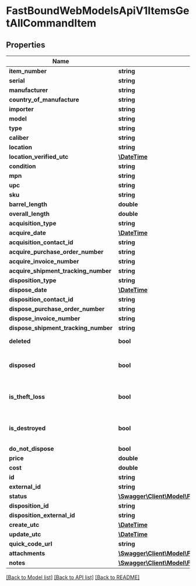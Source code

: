 # FastBoundWebModelsApiV1ItemsGetAllCommandItem

## Properties
Name | Type | Description | Notes
------------ | ------------- | ------------- | -------------
**item_number** | **string** |  | [optional] 
**serial** | **string** |  | [optional] 
**manufacturer** | **string** |  | [optional] 
**country_of_manufacture** | **string** |  | [optional] 
**importer** | **string** |  | [optional] 
**model** | **string** |  | [optional] 
**type** | **string** |  | [optional] 
**caliber** | **string** |  | [optional] 
**location** | **string** |  | [optional] 
**location_verified_utc** | [**\DateTime**](\DateTime.md) |  | [optional] 
**condition** | **string** |  | [optional] 
**mpn** | **string** |  | [optional] 
**upc** | **string** |  | [optional] 
**sku** | **string** |  | [optional] 
**barrel_length** | **double** |  | [optional] 
**overall_length** | **double** |  | [optional] 
**acquisition_type** | **string** |  | [optional] 
**acquire_date** | [**\DateTime**](\DateTime.md) |  | [optional] 
**acquisition_contact_id** | **string** |  | [optional] 
**acquire_purchase_order_number** | **string** |  | [optional] 
**acquire_invoice_number** | **string** |  | [optional] 
**acquire_shipment_tracking_number** | **string** |  | [optional] 
**disposition_type** | **string** |  | [optional] 
**dispose_date** | [**\DateTime**](\DateTime.md) |  | [optional] 
**disposition_contact_id** | **string** |  | [optional] 
**dispose_purchase_order_number** | **string** |  | [optional] 
**dispose_invoice_number** | **string** |  | [optional] 
**dispose_shipment_tracking_number** | **string** |  | [optional] 
**deleted** | **bool** | Mapped from Detail.Deleted. | [optional] 
**disposed** | **bool** | True if Detail.Dispose_Date is NOT null; false otherwise. | [optional] 
**is_theft_loss** | **bool** | If Disposed and DispositionType &#x3D;&#x3D; Theft/Loss, true. Otherwise, false. | [optional] 
**is_destroyed** | **bool** | If Disposed and DispositionType &#x3D;&#x3D; Destroyed, true. Otherwise, false. | [optional] 
**do_not_dispose** | **bool** |  | [optional] 
**price** | **double** |  | [optional] 
**cost** | **double** |  | [optional] 
**id** | **string** |  | [optional] 
**external_id** | **string** |  | [optional] 
**status** | [**\Swagger\Client\Model\FastBoundWebModelsApiV1ItemsItemStatusModel**](FastBoundWebModelsApiV1ItemsItemStatusModel.md) |  | [optional] 
**disposition_id** | **string** |  | [optional] 
**disposition_external_id** | **string** |  | [optional] 
**create_utc** | [**\DateTime**](\DateTime.md) |  | [optional] 
**update_utc** | [**\DateTime**](\DateTime.md) |  | [optional] 
**quick_code_url** | **string** |  | [optional] 
**attachments** | [**\Swagger\Client\Model\FastBoundWebModelsApiV1ItemsItemAttachmentModel[]**](FastBoundWebModelsApiV1ItemsItemAttachmentModel.md) |  | [optional] 
**notes** | [**\Swagger\Client\Model\FastBoundWebModelsApiV1ItemsItemNoteModel[]**](FastBoundWebModelsApiV1ItemsItemNoteModel.md) |  | [optional] 

[[Back to Model list]](../../README.md#documentation-for-models) [[Back to API list]](../../README.md#documentation-for-api-endpoints) [[Back to README]](../../README.md)

